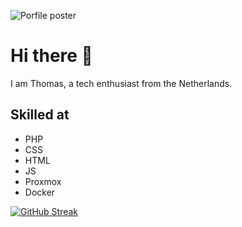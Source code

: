 ![Porfile poster](https://cdn.kruimeltaart.eu/content/web/Github/profile-poster.png)

# Hi there 👋
I am Thomas, a tech enthusiast from the Netherlands.

## Skilled at 
- PHP
- CSS
- HTML
- JS
- Proxmox
- Docker

[![GitHub Streak](https://streak-stats.demolab.com?user=Ratingthomas&theme=youtube-dark&hide_border=true&date_format=j%20M%5B%20Y%5D)](https://git.io/streak-stats)
